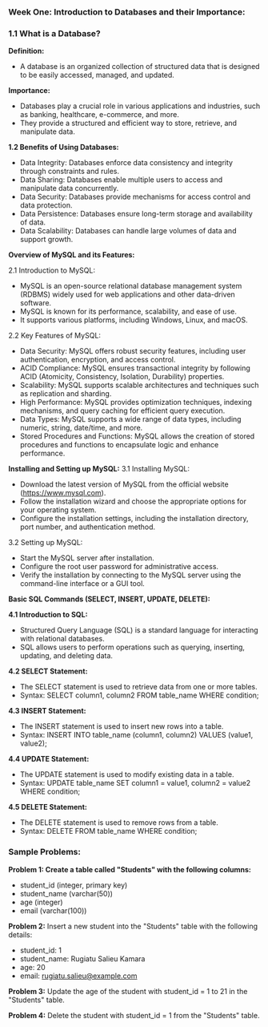 

### Week One:  Introduction to Databases and their Importance:
### 1.1 What is a Database?

**Definition:** 
* A database is an organized collection of structured data that is designed to be easily accessed, managed, and updated.

**Importance:**
* Databases play a crucial role in various applications and industries, such as banking, healthcare, e-commerce, and more.
* They provide a structured and efficient way to store, retrieve, and manipulate data.

**1.2 Benefits of Using Databases:**
* Data Integrity: Databases enforce data consistency and integrity through constraints and rules.
* Data Sharing: Databases enable multiple users to access and manipulate data concurrently.
* Data Security: Databases provide mechanisms for access control and data protection.
* Data Persistence: Databases ensure long-term storage and availability of data.
* Data Scalability: Databases can handle large volumes of data and support growth.

**Overview of MySQL and its Features:**

2.1 Introduction to MySQL:
* MySQL is an open-source relational database management system (RDBMS) widely used for web applications and other data-driven software.
* MySQL is known for its performance, scalability, and ease of use.
* It supports various platforms, including Windows, Linux, and macOS.


2.2 Key Features of MySQL:

* Data Security: MySQL offers robust security features, including user authentication, encryption, and access control.
* ACID Compliance: MySQL ensures transactional integrity by following ACID (Atomicity, Consistency, Isolation, Durability) properties.
* Scalability: MySQL supports scalable architectures and techniques such as replication and sharding.
* High Performance: MySQL provides optimization techniques, indexing mechanisms, and query caching for efficient query execution.
* Data Types: MySQL supports a wide range of data types, including numeric, string, date/time, and more.
* Stored Procedures and Functions: MySQL allows the creation of stored procedures and functions to encapsulate logic and enhance performance.



**Installing and Setting up MySQL:**
3.1 Installing MySQL:

* Download the latest version of MySQL from the official website (https://www.mysql.com).
* Follow the installation wizard and choose the appropriate options for your operating system.
* Configure the installation settings, including the installation directory, port number, and authentication method.

3.2 Setting up MySQL:

* Start the MySQL server after installation.
* Configure the root user password for administrative access.
* Verify the installation by connecting to the MySQL server using the command-line interface or a GUI tool.


**Basic SQL Commands (SELECT, INSERT, UPDATE, DELETE):**

**4.1 Introduction to SQL:**

* Structured Query Language (SQL) is a standard language for interacting with relational databases.
* SQL allows users to perform operations such as querying, inserting, updating, and deleting data.


**4.2 SELECT Statement:**

* The SELECT statement is used to retrieve data from one or more tables.
* Syntax: SELECT column1, column2 FROM table_name WHERE condition;

**4.3 INSERT Statement:**

* The INSERT statement is used to insert new rows into a table.
* Syntax: INSERT INTO table_name (column1, column2) VALUES (value1, value2);

**4.4 UPDATE Statement:**

* The UPDATE statement is used to modify existing data in a table.
* Syntax: UPDATE table_name SET column1 = value1, column2 = value2 WHERE condition;

**4.5 DELETE Statement:**

* The DELETE statement is used to remove rows from a table.
* Syntax: DELETE FROM table_name WHERE condition;

### Sample Problems:

**Problem 1: Create a table called "Students" with the following columns:**


* student_id (integer, primary key)
* student_name (varchar(50))
* age (integer)
* email (varchar(100))

**Problem 2:**
Insert a new student into the "Students" table with the following details:

* student_id: 1
* student_name: Rugiatu Salieu Kamara
* age: 20
* email: rugiatu.salieu@example.com

**Problem 3:**
Update the age of the student with student_id = 1 to 21 in the "Students" table.

**Problem 4:**
Delete the student with student_id = 1 from the "Students" table.

